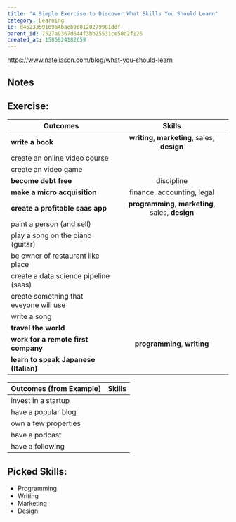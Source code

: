 ```yaml
---
title: "A Simple Exercise to Discover What Skills You Should Learn"
category: Learning
id: d4523359169a4baeb9c0120279981ddf
parent_id: 7527a9367d644f3bb25531ce50d2f126
created_at: 1585924182659
---
```


https://www.nateliason.com/blog/what-you-should-learn

## Notes


## Exercise:

| Outcomes                                | Skills        |
| --------------------------------------- |:-------------:| 
| **write a book**                        | **writing**, **marketing**, sales, **design**  | 
| create an online video course           |       | 
| create an video game                    |       | 
| **become debt free**                    | discipline   			             | 
| **make a micro acquisition**            | finance, accounting, legal            | 
| **create a profitable saas app**        | **programming**, **marketing**, sales, **design** | 
| paint a person (and sell)               |       | 
| play a song on the piano (guitar)       |       | 
| be owner of restaurant like place       |       | 
| create a data science pipeline (saas)   |       | 
| create something that eveyone will use  |       | 
| write a song                            |       | 
| **travel the world**                    |       | 
| **work for a remote first company**     | **programming**, **writing** 		 | 
| **learn to speak Japanese (Italian)**   |       | 

| Outcomes (from Example)  | Skills        |
| ------------------------ |:-------------:| 
| invest in a startup      |	   | 
| have a popular blog      |       | 
| own a few properties     |       | 
| have a podcast           |       | 
| have a following         |       | 

## Picked Skills:
* Programming
* Writing
* Marketing
* Design







                